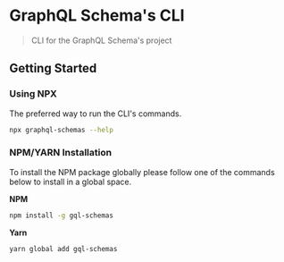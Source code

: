 # GraphQL Schema's CLI

> CLI for the GraphQL Schema's project

## Getting Started

### Using NPX

The preferred way to run the CLI's commands.

```bash
npx graphql-schemas --help
```

### NPM/YARN Installation

To install the NPM package globally please follow one of the commands below to install in a global space.

**NPM**

```bash
npm install -g gql-schemas
```

**Yarn**

```bash
yarn global add gql-schemas
```
